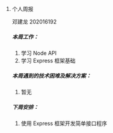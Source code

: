 1. 个人周报

   邓建龙 202016192

   ##### 本周工作：

   1. 学习 Node API
   2. 学习 Express 框架基础

   ##### 本周遇到的技术困难及解决方案：

   1. 暂无


   ##### 下周安排：

   1. 使用 Express 框架开发简单接口程序